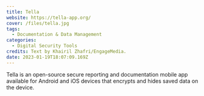 ```yaml
---
title: Tella
website: https://tella-app.org/
cover: /files/tella.jpg
tags:
  - Documentation & Data Management
categories:
  - Digital Security Tools
credits: Text by Khairil Zhafri/EngageMedia.
date: 2023-01-19T18:07:09.169Z
---
```

Tella is an open-source secure reporting and documentation mobile app available for Android and iOS devices that encrypts and hides saved data on the device.